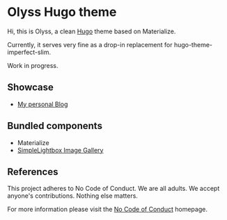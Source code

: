 # Olyss Hugo theme
Hi, this is Olyss, a clean [Hugo](https://gohugo.io) theme based on Materialize.

Currently, it serves very fine as a drop-in replacement for hugo-theme-imperfect-slim.

Work in progress.

## Showcase
* [My personal Blog](https://www.dreese.de)

## Bundled components
* Materialize
* [SimpleLightbox Image Gallery](https://dbrekalo.github.io/simpleLightbox/)

## References
This project adheres to No Code of Conduct.  We are all adults.  We accept anyone's contributions.  Nothing else matters.

For more information please visit the [No Code of Conduct](https://github.com/domgetter/NCoC) homepage.